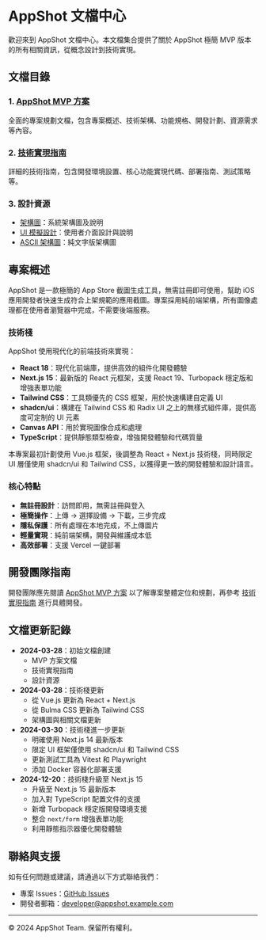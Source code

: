 # AppShot 文檔中心

歡迎來到 AppShot 文檔中心。本文檔集合提供了關於 AppShot 極簡 MVP 版本的所有相關資訊，從概念設計到技術實現。

## 文檔目錄

### 1. [AppShot MVP 方案](./AppShot_MVP_Plan.md)

全面的專案規劃文檔，包含專案概述、技術架構、功能規格、開發計劃、資源需求等內容。

### 2. [技術實現指南](./AppShot_Technical_Guide.md)

詳細的技術指南，包含開發環境設置、核心功能實現代碼、部署指南、測試策略等。

### 3. 設計資源

- [架構圖](./images/architecture.md)：系統架構圖及說明
- [UI 模擬設計](./images/mockup.md)：使用者介面設計與說明
- [ASCII 架構圖](./images/architecture_ascii.txt)：純文字版架構圖

## 專案概述

AppShot 是一款極簡的 App Store 截圖生成工具，無需註冊即可使用，幫助 iOS 應用開發者快速生成符合上架規範的應用截圖。專案採用純前端架構，所有圖像處理都在使用者瀏覽器中完成，不需要後端服務。

### 技術棧

AppShot 使用現代化的前端技術來實現：

- **React 18**：現代化前端庫，提供高效的組件化開發體驗
- **Next.js 15**：最新版的 React 元框架，支援 React 19、Turbopack 穩定版和增強表單功能
- **Tailwind CSS**：工具類優先的 CSS 框架，用於快速構建自定義 UI
- **shadcn/ui**：構建在 Tailwind CSS 和 Radix UI 之上的無樣式組件庫，提供高度可定制的 UI 元素
- **Canvas API**：用於實現圖像合成和處理
- **TypeScript**：提供靜態類型檢查，增強開發體驗和代碼質量

本專案最初計劃使用 Vue.js 框架，後調整為 React + Next.js 技術棧，同時限定 UI 層僅使用 shadcn/ui 和 Tailwind CSS，以獲得更一致的開發體驗和設計語言。

### 核心特點

- **無註冊設計**：訪問即用，無需註冊與登入
- **極簡操作**：上傳 → 選擇設備 → 下載，三步完成
- **隱私保護**：所有處理在本地完成，不上傳圖片
- **輕量實現**：純前端架構，開發與維護成本低
- **高效部署**：支援 Vercel 一鍵部署

## 開發團隊指南

開發團隊應先閱讀 [AppShot MVP 方案](./AppShot_MVP_Plan.md) 以了解專案整體定位和規劃，再參考 [技術實現指南](./AppShot_Technical_Guide.md) 進行具體開發。

## 文檔更新記錄

- **2024-03-28**：初始文檔創建
  - MVP 方案文檔
  - 技術實現指南
  - 設計資源
- **2024-03-28**：技術棧更新
  - 從 Vue.js 更新為 React + Next.js
  - 從 Bulma CSS 更新為 Tailwind CSS
  - 架構圖與相關文檔更新
- **2024-03-30**：技術棧進一步更新
  - 明確使用 Next.js 14 最新版本
  - 限定 UI 框架僅使用 shadcn/ui 和 Tailwind CSS
  - 更新測試工具為 Vitest 和 Playwright
  - 添加 Docker 容器化部署支援
- **2024-12-20**：技術棧升級至 Next.js 15
  - 升級至 Next.js 15 最新版本
  - 加入對 TypeScript 配置文件的支援
  - 新增 Turbopack 穩定版開發環境支援
  - 整合 `next/form` 增強表單功能
  - 利用靜態指示器優化開發體驗

## 聯絡與支援

如有任何問題或建議，請通過以下方式聯絡我們：

- 專案 Issues：[GitHub Issues](https://github.com/example/appshot/issues)
- 開發者郵箱：developer@appshot.example.com

---

© 2024 AppShot Team. 保留所有權利。
